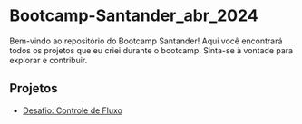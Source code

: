 # Bootcamp-Santander_abr_2024

Bem-vindo ao repositório do Bootcamp Santander! Aqui você encontrará todos os projetos que eu criei durante o bootcamp. Sinta-se à vontade para explorar e contribuir.

## Projetos

- [Desafio: Controle de Fluxo](https://github.com/neresfabio/DesafioControleFluxo_Santander_abr_2024)